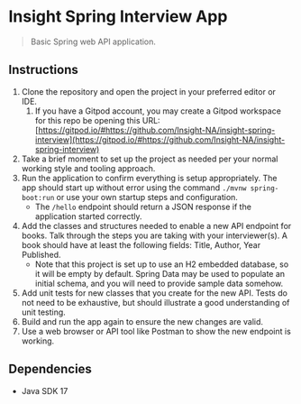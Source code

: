 # Insight Spring Interview App

> Basic Spring web API application.

## Instructions

1. Clone the repository and open the project in your preferred editor or IDE.
   1. If you have a Gitpod account, you may create a Gitpod workspace for this repo be opening this URL: [https://gitpod.io/#https://github.com/Insight-NA/insight-spring-interview](https://gitpod.io/#https://github.com/Insight-NA/insight-spring-interview)
2. Take a brief moment to set up the project as needed per your normal working style and tooling approach.
3. Run the application to confirm everything is setup appropriately. 
The app should start up without error using the command `./mvnw spring-boot:run` or use your own startup steps and configuration.
   * The `/hello` endpoint should return a JSON response if the application started correctly.
4. Add the classes and structures needed to enable a new API endpoint for books. 
Talk through the steps you are taking with your interviewer(s).
A book should have at least the following fields: Title, Author, Year Published.
   * Note that this project is set up to use an H2 embedded database, so it will be empty by default.
   Spring Data may be used to populate an initial schema, and you will need to provide sample data somehow.
5. Add unit tests for new classes that you create for the new API.
Tests do not need to be exhaustive, but should illustrate a good understanding of unit testing.
6. Build and run the app again to ensure the new changes are valid.
7. Use a web browser or API tool like Postman to show the new endpoint is working.

## Dependencies

* Java SDK 17
